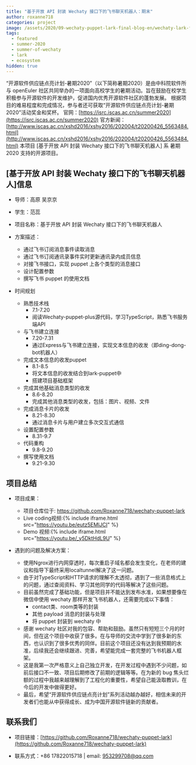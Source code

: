 ```yaml
---
title: "基于开放 API 封装 Wechaty 接口下的飞书聊天机器人：期末"
author: roxanne718
categories: project
image: /assets/2020/09-wechaty-puppet-lark-final-blog-en/wechaty-lark-final.webp
tags:
  - featured
  - summer-2020
  - summer-of-wechaty
  - lark
  - ecosystem
hidden: true
---
```


“开源软件供应链点亮计划-暑期2020”（以下简称暑期2020）是由中科院软件所与 openEuler 社区共同举办的一项面向高校学生的暑期活动。旨在鼓励在校学生积极参与开源软件的开发维护，促进国内优秀开源软件社区的蓬勃发展。
根据项目的难易程度和完成情况，参与者还可获取“开源软件供应链点亮计划-暑期2020”活动奖金和奖杯。
官网：[https://isrc.iscas.ac.cn/summer2020](https://isrc.iscas.ac.cn/summer2020) 官方新闻：[http://www.iscas.ac.cn/xshd2016/xshy2016/202004/t20200426_5563484.html](http://www.iscas.ac.cn/xshd2016/xshy2016/202004/t20200426_5563484.html)
本项目 [基于开放 API 封装 Wechaty 接口下的飞书聊天机器人] 系 暑期2020 支持的开源项目。

## [基于开放 API 封装 Wechaty 接口下的飞书聊天机器人]信息

- 导师：高原 吴京京
- 学生：范蕊

- 项目名称：基于开放 API 封装 Wechaty 接口下的飞书聊天机器人
- 方案描述：
  - 通过飞书订阅消息事件读取消息
  - 通过飞书订阅通讯录事件实时更新通讯录内成员信息
  - 对接飞书接口，实现 puppet 上各个类型的消息接口
  - 设计配置参数
  - 撰写飞书 puppet 的使用文档
- 时间规划
  - 熟悉技术栈
    - 7.1-7.20
    - 阅读Wechaty-puppet-plus源代码，学习TypeScript，熟悉飞书服务端API
  - 与飞书建立连接
    - 7.20-7.31
    - 通过Express与飞书建立连接，实现文本信息的收发（即ding-dong-bot机器人）
  - 完成文本信息的收发puppet
    - 8.1-8.5
    - 将文本信息的收发结合到lark-puppet中
    - 搭建项目基础框架
  - 完成其他基础消息类型的收发
    - 8.6-8.20
    - 完成其他消息类型的收发，包括：图片、视频、文件
  - 完成消息卡片的收发
    - 8.21-8.30
    - 通过消息卡片与用户建立多次交互式通信
  - 设置配置参数
    - 8.31-9.7
  - 代码重构
    - 9.8-9.20
  - 撰写使用文档
    - 9.21-9.30

## 项目总结

- 项目成果：
  - 项目仓库位于: <https://github.com/Roxanne718/wechaty-puppet-lark>
  - Live coding视频:{% include iframe.html src="https://youtu.be/eutz5EMlJCI" %}
  - Demo 视频:{% include iframe.html src="https://youtu.be/_y5DktHdL9U" %}
  
- 遇到的问题及解决方案：
  - 使用Ngrox进行内网穿透时，每次重启子域名都会发生变化，在老师的建议和指导下最终采用localtunnel解决了这一问题。
  - 由于对TypeScript和HTTP请求的理解不太透彻，遇到了一些消息格式上的问题，通过查阅资料、学习其他同学的代码等解决了这些问题。
  - 目前虽然完成了基础功能，但是项目并不能达到发布水准，如果想要像在微信中使用 wechaty 那样开发飞书机器人，还需要完成以下事情：
    - contact类、room类等的封装
    - 其他 payload 消息的封装与处理
    - 将 puppet 封装到 wechaty 中
  - 感谢 wechaty 社区对我的包容、帮助和鼓励。虽然只有短短三个月的时间，但在这个项目中收获了很多。在与导师的交流中学到了很多新的东西，也认识到了很多优秀的同伴。目前这个项目还没有达到我预期的水准，后续我还会继续跟进、完善，希望能完成一套完整的飞书机器人框架。
  - 这是我第一次严格意义上自己独立开发，在开发过程中遇到不少问题，如前后接口不一致、项目后期修改了前期的逻辑等等。在为新的 bug 焦头烂额的过程中我越来越理解到了工程化的重要性，希望自己能汲取教训，在今后的开发中做得更好。
  - 最后，希望“开源软件供应链点亮计划”系列活动越办越好，相信未来的开发者们也能从中获得成长、成为中国开源软件链新的贡献者。

## 联系我们

- 项目链接：[https://github.com/Roxanne718/wechaty-puppet-lark](https://github.com/Roxanne718/wechaty-puppet-lark)

- 联系方式：+86 17822015718 | email: 953299708@qq.com
